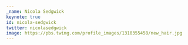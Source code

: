 ```yaml
---
_name: Nicola Sedgwick
keynote: true
id: nicola-sedgwick
twitter: nicolasedgwick
image: https://pbs.twimg.com/profile_images/1310355458/new_hair.jpg
---
```

